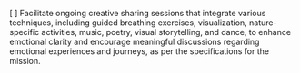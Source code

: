 [ ] Facilitate ongoing creative sharing sessions that integrate various techniques, including guided breathing exercises, visualization, nature-specific activities, music, poetry, visual storytelling, and dance, to enhance emotional clarity and encourage meaningful discussions regarding emotional experiences and journeys, as per the specifications for the mission.